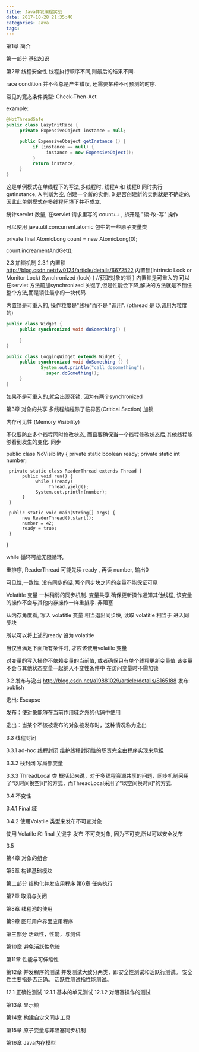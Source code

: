 ```yaml
---
title: Java并发编程实战
date: 2017-10-28 21:35:40
categories: Java
tags:
---
```



第1章 简介


第一部分 基础知识

第2章 线程安全性
线程执行顺序不同,则最后的结果不同.

race condition 并不会总是产生错误, 还需要某种不可预测的时序.

常见的竞态条件类型: Check-Then-Act

example:
```java
@NotThreadSafe
public class LazyInitRace {
     private ExpensiveObject instance = null;

     public ExpensiveObeject getInstance () {
          if (instance == null) {
               instance = new ExpensiveObject();
          }
          return instance;
     }
}
```

这是单例模式在单线程下的写法,多线程时, 线程A 和 线程B 同时执行 getInstance, A 判断为空, 创建一个新的实例, B 是否创建新的实例就是不确定的, 因此此单例模式在多线程环境下并不成立.

统计servlet 数量,
在servlet 请求里写的 count++ , 拆开是 "读-改-写" 操作

可以使用 java.util.concurrent.atomic 包中的一些原子变量类

private final AtomicLong count = new AtomicLong(0);

count.increamentAndGet();

2.3 加锁机制
2.3.1 内置锁
http://blog.csdn.net/fw0124/article/details/6672522
内置锁(Intrinsic Lock or Monitor Lock)
Synchronized (lock) {
     //获取对象的锁
}
内置锁是可重入的
可以在servlet 方法前加synchronized 关键字,但是性能会下降,解决的方法就是不锁住整个方法,而是锁住最小的一块代码

内置锁是可重入的, 操作粒度是"线程"而不是 "调用". (pthread 是 以调用为粒度的)
```java
public class Widget {
     public synchronized void doSomething() {

     }
}

public class LoggingWidget extends Widget {
     public synchronized void doSomething () {
             System.out.println("call dosomething");
               super.doSomething();
     }
}
```
如果不是可重入的,就会出现死锁, 因为有两个synchronized

第3章 对象的共享
多线程编程除了临界区(Critical Section) 加锁

内存可见性 (Memory Visibility)

不仅要防止多个线程同时修改状态, 而且要确保当一个线程修改状态后,其他线程能够看到发生的变化. 同步

public  class NoVisibility  {
     private static boolean ready;
     private static int number;

     private static class ReaderThread extends Thread {
          public void run() {
               while (!ready)
                    Thread.yield();
               System.out.println(number);
          }
     }

     public static void main(String[] args) {
          new ReaderThread().start();
          number = 42;
          ready = true;
     }
}

while 循环可能无限循环,

重排序, ReaderThread 可能先读 ready , 再读 number, 输出0

可见性,一致性.
没有同步的话,两个同步块之间的变量不能保证可见

Volatitle 变量
一种稍弱的同步机制. 变量共享,确保更新操作通知其他线程, 该变量的操作不会与其他内存操作一样重排序. 非阻塞

从内存角度看, 写入 volatitle 变量 相当退出同步块, 读取 volatitle 相当于 进入同步块

所以可以将上述的ready 设为 volatitle

当仅当满足下面所有条件时, 才应该使用volatile 变量

对变量的写入操作不依赖变量的当前值, 或者确保只有单个线程更新变量值
该变量不会与其他状态变量一起纳入不变性条件中
在访问变量时不需加锁

3.2 发布与逸出
http://blog.csdn.net/a19881029/article/details/8165188
发布: publish

逸出: Escapse

发布：使对象能够在当前作用域之外的代码中使用

逸出：当某个不该被发布的对象被发布时，这种情况称为逸出

3.3 线程封闭

3.3.1
ad-hoc  线程封闭
维护线程封闭性的职责完全由程序实现来承担

3.3.2
栈封闭
写局部变量

3.3.3
ThreadLocal 类
概括起来说，对于多线程资源共享的问题，同步机制采用了“以时间换空间”的方式，而ThreadLocal采用了“以空间换时间”的方式.

3.4 不变性

3.4.1 Final 域

3.4.2 使用Volatile 类型来发布不可变对象

使用 Volatile 和 final 关键字 发布 不可变对象, 因为不可变,所以可以安全发布

3.5


第4章 对象的组合

第5章 构建基础模块

第二部分 结构化并发应用程序
第6章 任务执行

第7章 取消与关闭

第8章 线程池的使用

第9章 图形用户界面应用程序

第三部分 活跃性，性能，与测试

第10章 避免活跃性危险

第11章 性能与可伸缩性

第12章 并发程序的测试
并发测试大致分两类，即安全性测试和活跃行测试。
安全性主要指是否正确。
活跃性测试指性能测试。

12.1 正确性测试
12.1.1 基本的单元测试
12.1.2 对阻塞操作的测试

第13章 显示锁

第14章 构建自定义同步工具

第15章 原子变量与非阻塞同步机制

第16章 Java内存模型
